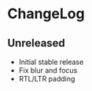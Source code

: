 ChangeLog
=========

Unreleased
-----------------
* Initial stable release
* Fix blur and focus
* RTL/LTR padding
